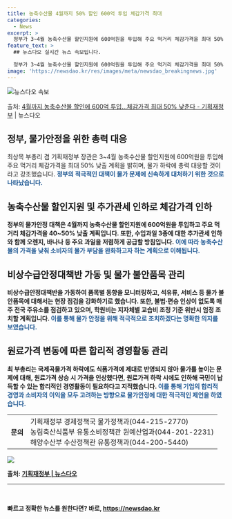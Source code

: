 ```yaml
---
title: 농축수산물 4월까지 50% 할인 600억 투입 체감가격 최대
categories:
  - News
excerpt: >
  정부가 3~4월 농축수산물 할인지원에 600억원을 투입해 주요 먹거리 체감가격을 최대 50% 인하하겠다고 밝…
feature_text: >
  ## 뉴스다오 실시간 뉴스 속보입니다.

  정부가 3~4월 농축수산물 할인지원에 600억원을 투입해 주요 먹거리 체감가격을 최대 50% 인하하겠다고 밝…
image: 'https://newsdao.kr/res/images/meta/newsdao_breakingnews.jpg'
---
```


![뉴스다오 속보](https://newsdao.kr/res/images/meta/newsdao_breakingnews.jpg)

<p>출처: <a href="https://newsdao.kr/3279" rel="dofollow">4월까지 농축수산물 할인에 600억 투입…체감가격 최대 50% 낮춘다 - 기획재정부</a> | 뉴스다오</p>

<h2 data-ke-size="size26">정부, 물가안정을 위한 총력 대응</h2>
<p data-ke-size="size16">최상목 부총리 겸 기획재정부 장관은 3~4월 농축수산물 할인지원에 600억원을 투입해 주요 먹거리 체감가격을 최대 50% 낮출 계획을 밝히며, 물가 하락에 총력 대응할 것이라고 강조했습니다. <b><span style="color: #1a5490;">정부의 적극적인 대책이 물가 문제에 신속하게 대처하기 위한 것으로 나타났습니다.</span><b></p>

<h2 data-ke-size="size26">농축수산물 할인지원 및 추가관세 인하로 체감가격 인하</h2>
<p data-ke-size="size16">정부의 물가안정 대책은 4월까지 농축수산물 할인지원에 600억원을 투입하고 주요 먹거리 체감가격을 40~50% 낮출 계획입니다. 또한, 수입과일 3종에 대한 추가관세 인하와 함께 오렌지, 바나나 등 주요 과일을 저렴하게 공급할 방침입니다. <b><span style="color: #1a5490;">이에 따라 농축수산물의 가격을 낮춰 소비자의 물가 부담을 완화하고자 하는 계획으로 이해됩니다.</span><b></p>

<h2 data-ke-size="size26">비상수급안정대책반 가동 및 물가 불안품목 관리</h2>
<p data-ke-size="size16">비상수급안정대책반을 가동하여 품목별 동향을 모니터링하고, 석유류, 서비스 등 물가 불안품목에 대해서는 현장 점검을 강화하기로 했습니다. 또한, 불법·편승 인상이 없도록 매주 전국 주유소를 점검하고 있으며, 학원비는 지자체별 교습비 조정 기준 위반시 엄정 조치할 계획입니다. <b><span style="color: #1a5490;">이를 통해 물가 안정을 위해 적극적으로 조치하겠다는 명확한 의지를 보였습니다.</span><b></p>

<h2 data-ke-size="size26">원료가격 변동에 따른 합리적 경영활동 관리</h2>
<p data-ke-size="size16">최 부총리는 국제곡물가격 하락에도 식품가격에 제대로 반영되지 않아 물가를 높이는 문제에 대해, 원료가격 상승 시 가격을 인상했다면, 원료가격 하락 시에도 인하해 국민이 납득할 수 있는 합리적인 경영활동이 필요하다고 지적했습니다. <b><span style="color: #1a5490;">이를 통해 기업의 합리적 경영과 소비자의 이익을 모두 고려하는 방향으로 물가안정에 대한 적극적인 제언을 하였습니다.</span><b></p>

<table>
	<tr>
		<th>문의</th>
		<td>기획재정부 경제정책국 물가정책과(044-215-2770)<br>
			농림축산식품부 유통소비정책관 원예산업과(044-201-2231)<br>
			해양수산부 수산정책관 유통정책과(044-200-5440)</td>
	</tr>
</table>
<div>
	<img src="https://newsdao.kr/3279">
	<p>출처: <a href="https://newsdao.kr/3279">기획재정부 | 뉴스다오</a></p>
</div>
<hr>
<p data-ke-size="size16">&nbsp;</p> 

빠르고 정확한 뉴스를 원한다면? 바로, <a href="https://newsdao.kr" rel="dofollow">https://newsdao.kr</a>


